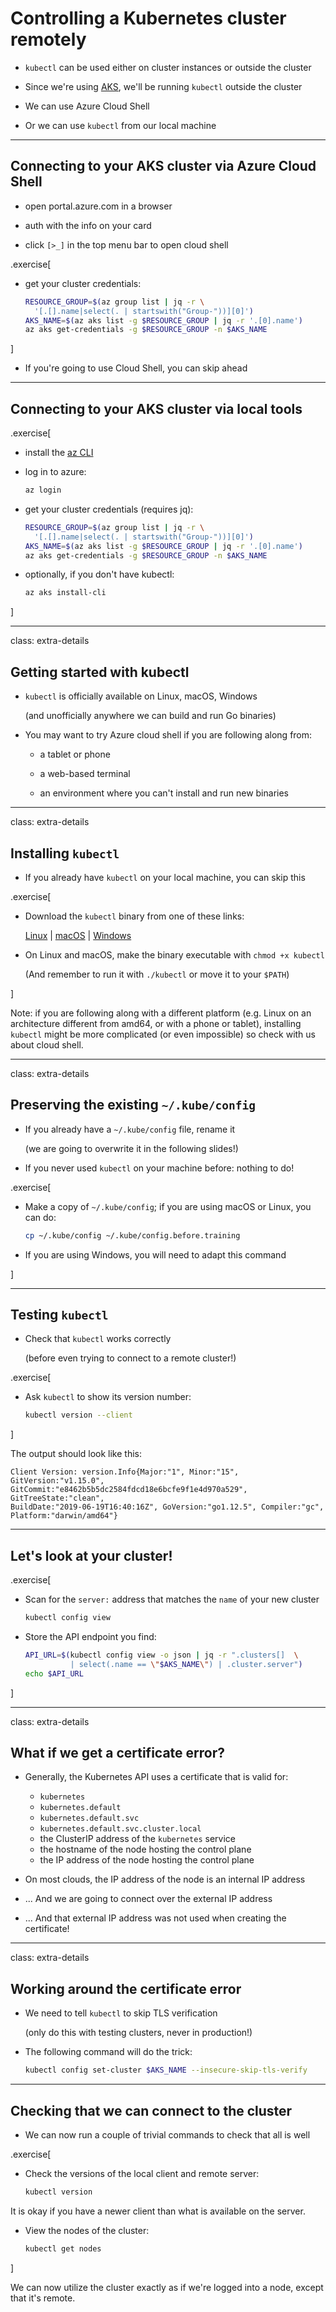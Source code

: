 # Controlling a Kubernetes cluster remotely

- `kubectl` can be used either on cluster instances or outside the cluster

- Since we're using [AKS](https://docs.microsoft.com/en-us/azure/aks/kubernetes-walkthrough), we'll be running `kubectl` outside the cluster

- We can use Azure Cloud Shell

- Or we can use `kubectl` from our local machine

---

## Connecting to your AKS cluster via Azure Cloud Shell

- open portal.azure.com in a browser
- auth with the info on your card

- click `[>_]` in the top menu bar to open cloud shell

.exercise[

- get your cluster credentials:
  ```bash
  RESOURCE_GROUP=$(az group list | jq -r \
    '[.[].name|select(. | startswith("Group-"))][0]')
  AKS_NAME=$(az aks list -g $RESOURCE_GROUP | jq -r '.[0].name')
  az aks get-credentials -g $RESOURCE_GROUP -n $AKS_NAME
  ```

]

- If you're going to use Cloud Shell, you can skip ahead

---

## Connecting to your AKS cluster via local tools

.exercise[

- install the [az CLI](https://docs.microsoft.com/en-us/cli/azure/install-azure-cli?view=azure-cli-latest)

- log in to azure:
  ```bash
  az login
  ```


- get your cluster credentials (requires jq):
  ```bash
  RESOURCE_GROUP=$(az group list | jq -r \
    '[.[].name|select(. | startswith("Group-"))][0]')
  AKS_NAME=$(az aks list -g $RESOURCE_GROUP | jq -r '.[0].name')
  az aks get-credentials -g $RESOURCE_GROUP -n $AKS_NAME
  ```

- optionally, if you don't have kubectl:
  ```bash
  az aks install-cli
  ```

]

---

class: extra-details

## Getting started with kubectl


- `kubectl` is officially available on Linux, macOS, Windows

  (and unofficially anywhere we can build and run Go binaries)

- You may want to try Azure cloud shell if you are following along from:

  - a tablet or phone

  - a web-based terminal

  - an environment where you can't install and run new binaries

---
class: extra-details

## Installing `kubectl`

- If you already have `kubectl` on your local machine, you can skip this

.exercise[

<!-- ##VERSION## -->

- Download the `kubectl` binary from one of these links:

  [Linux](https://storage.googleapis.com/kubernetes-release/release/v1.15.0/bin/linux/amd64/kubectl)
  |
  [macOS](https://storage.googleapis.com/kubernetes-release/release/v1.15.0/bin/darwin/amd64/kubectl)
  |
  [Windows](https://storage.googleapis.com/kubernetes-release/release/v1.15.0/bin/windows/amd64/kubectl.exe)

- On Linux and macOS, make the binary executable with `chmod +x kubectl`

  (And remember to run it with `./kubectl` or move it to your `$PATH`)

]

Note: if you are following along with a different platform (e.g. Linux on an architecture different from amd64, or with a phone or tablet), installing `kubectl` might be more complicated (or even impossible) so check with us about cloud shell.


---
class: extra-details

## Preserving the existing `~/.kube/config`

- If you already have a `~/.kube/config` file, rename it

  (we are going to overwrite it in the following slides!)

- If you never used `kubectl` on your machine before: nothing to do!

.exercise[

- Make a copy of `~/.kube/config`; if you are using macOS or Linux, you can do:
  ```bash
  cp ~/.kube/config ~/.kube/config.before.training
  ```

- If you are using Windows, you will need to adapt this command

]

---

## Testing `kubectl`

- Check that `kubectl` works correctly

  (before even trying to connect to a remote cluster!)

.exercise[

- Ask `kubectl` to show its version number:
  ```bash
  kubectl version --client
  ```

]

The output should look like this:
```
Client Version: version.Info{Major:"1", Minor:"15", GitVersion:"v1.15.0",
GitCommit:"e8462b5b5dc2584fdcd18e6bcfe9f1e4d970a529", GitTreeState:"clean",
BuildDate:"2019-06-19T16:40:16Z", GoVersion:"go1.12.5", Compiler:"gc",
Platform:"darwin/amd64"}
```
---


## Let's look at your cluster!

.exercise[

- Scan for the `server:` address that matches the `name` of your new cluster
  ```bash
  kubectl config view
  ```

- Store the API endpoint you find:
  ```bash 
  API_URL=$(kubectl config view -o json | jq -r ".clusters[]  \
            | select(.name == \"$AKS_NAME\") | .cluster.server")
  echo $API_URL
]

---

class: extra-details

## What if we get a certificate error?

- Generally, the Kubernetes API uses a certificate that is valid for:

  - `kubernetes`
  - `kubernetes.default`
  - `kubernetes.default.svc`
  - `kubernetes.default.svc.cluster.local`
  - the ClusterIP address of the `kubernetes` service
  - the hostname of the node hosting the control plane
  - the IP address of the node hosting the control plane

- On most clouds, the IP address of the node is an internal IP address

- ... And we are going to connect over the external IP address

- ... And that external IP address was not used when creating the certificate!

---

class: extra-details

## Working around the certificate error

- We need to tell `kubectl` to skip TLS verification

  (only do this with testing clusters, never in production!)

- The following command will do the trick:
  ```bash
  kubectl config set-cluster $AKS_NAME --insecure-skip-tls-verify
  ```

---

## Checking that we can connect to the cluster

- We can now run a couple of trivial commands to check that all is well

.exercise[

- Check the versions of the local client and remote server:
  ```bash
  kubectl version
  ```

It is okay if you have a newer client than what is available on the server.

- View the nodes of the cluster:
  ```bash
  kubectl get nodes
  ```

]

We can now utilize the cluster exactly as if we're logged into a node, except that it's remote.
